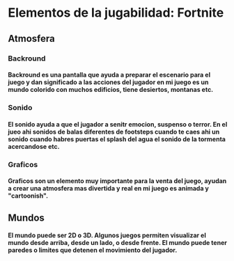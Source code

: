# Elementos de la jugabilidad: Fortnite

## Atmosfera

### Backround
#### Backround es una pantalla que ayuda a preparar el escenario para el juego y dan significado a las acciones del jugador en mi juego es un mundo colorido con muchos edificios, tiene desiertos, montanas etc.

### Sonido
#### El sonido ayuda a que el jugador a senitr emocion, suspenso o terror. En el jueo ahi sonidos de balas diferentes de footsteps cuando te caes ahi un sonido cuando habres puertas el splash del agua el sonido de la tormenta acercandose etc.

### Graficos
#### Graficos son un elemento muy importante para la venta del juego, ayudan a crear una atmosfera mas divertida y real en mi juego es animada y "cartoonish".

## Mundos
#### El mundo puede ser 2D o 3D. Algunos juegos permiten visualizar el mundo desde arriba, desde un lado, o desde frente. El mundo puede tener paredes o limites que detenen el movimiento del jugador.
